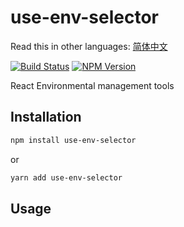 # use-env-selector

Read this in other languages: [简体中文](https://github.com/wsafight/use-env-selector/blob/main/README.zh-CN.md)

[![Build Status](https://www.travis-ci.org/wsafight/use-env-selector.svg?branch=main)](https://www.travis-ci.org/wsafight/use-env-selector)
[![NPM Version](https://badgen.net/npm/v/use-env-selector)](https://www.npmjs.com/package/use-env-selector)

React Environmental management tools

## Installation

```bash
npm install use-env-selector
```

or

```bash
yarn add use-env-selector
```

## Usage
